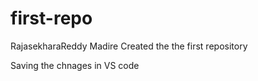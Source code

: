 # first-repo
RajasekharaReddy Madire Created the the first repository

Saving the chnages in VS code
